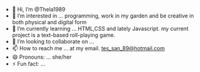 - 👋 Hi, I’m @Thela1989
- 👀 I’m interested in ... programming, work in my garden and be creative in both physical and digital form
- 🌱 I’m currently learning ... HTML,CSS and lately Javascript. my current project is a text-based roll-playing game.
- 💞️ I’m looking to collaborate on ...
- 📫 How to reach me ... at my email. tes_san_89@hotmail.com
- 😄 Pronouns: ... she/her
- ⚡ Fun fact: ...

<!---
Thela1989/Thela1989 is a ✨ special ✨ repository because its `README.md` (this file) appears on your GitHub profile.
You can click the Preview link to take a look at your changes.
--->
